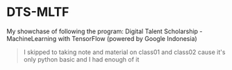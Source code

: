 # DTS-MLTF

My showchase of following the program: Digital Talent Scholarship - MachineLearning with TensorFlow (powered by Google Indonesia)

> I skipped to taking note and material on class01 and class02 cause it's only python basic and I had enough of it